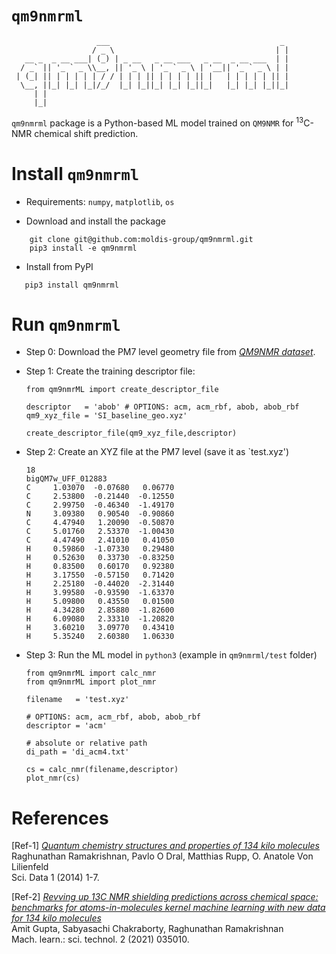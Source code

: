 # `qm9nmrml`

```
                   ___                                      _ 
                  / _ \                                    | |
   __ _  _ __ ___| (_) | _ __   _ __ ___   _ __  _ __ ___  | |
  / _` || '_ ` _ \\__, || '_ \ | '_ ` _ \ | '__|| '_ ` _ \ | |
 | (_| || | | | | | / / | | | || | | | | || |   | | | | | || |
  \__, ||_| |_| |_|/_/  |_| |_||_| |_| |_||_|   |_| |_| |_||_|
     | |                                                      
     |_|                                                      
```

`qm9nmrml` package is a Python-based ML model trained on `QM9NMR` for <sup>13</sup>C-NMR chemical shift prediction. 

<!-- # Details of target-level 1s core-electron binding energies
- Models were trained on 130831 small organic molecules from the [bigQM7ω dataset](https://moldis-group.github.io/bigQM7w/) (Ref-2).
- Target property (1s core-electron binding energies) was calculated using the meta-GGA-DFT method strongly constrained and appropriately normed (`SCAN`) with a large, `Tight-full` numeric atom-centered orbital (NAO) basis set implemented in [FHI-aims](https://fhi-aims.org/).
- These calculations were performed using ωB97XD/def2TZVP geometries presented in the bigQM7ω dataset.
- For delta learning, the baseline energies were assigned based on Mulliken occupations. The data can be found in `Baseline_files`.
- Two example files (UFF-PBE : [ethane](https://github.com/moldis-group/cebeconf/blob/main/example_Mulliken_ethane_UFF_pbe_cc-pVDZ.txt) and [propane](https://github.com/moldis-group/cebeconf/blob/main/example_Mulliken_propane_UFF_pbe_cc-pVDZ.txt)) are also provided in home folder showing the output from Mulliken.out file from FHI-aims. -->

 <!-- # Details of training the ML models 
- To facilitate rapid application of the ML models, training was done using _baseline_ geometries of the bigQM7ω molecules determined with the universal force field (UFF). These geometries are also provided at [https://moldis-group.github.io/bigQM7w/](https://moldis-group.github.io/bigQM7w/)
- So, for new predictions, the ML models require geometries quickly determined with UFF.
- ML models were trained using the kernel-ridge-regression model using the atomic Coulomb matrix representation.
- For technical details, see Ref-1, and its Supporting Information.  -->

# Install `qm9nmrml` 

- Requirements: `numpy`, `matplotlib`, `os`

- Download and install the package
```
    git clone git@github.com:moldis-group/qm9nmrml.git
    pip3 install -e qm9nmrml
```
- Install from PyPI
```
   pip3 install qm9nmrml
```

# Run `qm9nmrml`

- Step 0: Download the PM7 level geometry file from [_QM9NMR dataset_](https://moldis-group.github.io/qm9nmr/).

- Step 1: Create the training descriptor file:

    ```
    from qm9nmrML import create_descriptor_file

    descriptor   = 'abob' # OPTIONS: acm, acm_rbf, abob, abob_rbf
    qm9_xyz_file = 'SI_baseline_geo.xyz' 

    create_descriptor_file(qm9_xyz_file,descriptor)
    ```

- Step 2: Create an XYZ file at the PM7 level (save it as `test.xyz')
    ```
    18
    bigQM7w_UFF_012883
    C     1.03070  -0.07680   0.06770  
    C     2.53800  -0.21440  -0.12550  
    C     2.99750  -0.46340  -1.49170  
    N     3.09380   0.90540  -0.90860  
    C     4.47940   1.20090  -0.50870  
    C     5.01760   2.53370  -1.00430  
    C     4.47490   2.41010   0.41050  
    H     0.59860  -1.07330   0.29480  
    H     0.52630   0.33730  -0.83250  
    H     0.83500   0.60170   0.92380  
    H     3.17550  -0.57150   0.71420  
    H     2.25180  -0.44020  -2.31440  
    H     3.99580  -0.93590  -1.63370  
    H     5.09800   0.43550   0.01500  
    H     4.34280   2.85880  -1.82600  
    H     6.09080   2.33310  -1.20820  
    H     3.60210   3.09770   0.43410  
    H     5.35240   2.60380   1.06330 
    ```

 - Step 3: Run the ML model in `python3` (example in `qm9nmrml/test` folder)

    ```
    from qm9nmrML import calc_nmr
    from qm9nmrML import plot_nmr

    filename   = 'test.xyz'

    # OPTIONS: acm, acm_rbf, abob, abob_rbf
    descriptor = 'acm' 

    # absolute or relative path  
    di_path = 'di_acm4.txt' 

    cs = calc_nmr(filename,descriptor)
    plot_nmr(cs)
    ```

<!-- - Running the code generates the following output
```
...
 +--------------+
 | User inputs: |
 +--------------+
 Reading coordinates from: test.xyz
 Predicting 1s CEBEs using direct ML with the ACM descriptor 

 +--------------+
 | Prediction:  |
 +--------------+
    1 C      1.03070000     -0.07680000      0.06770000     290.81 eV
    2 C      2.53800000     -0.21440000     -0.12550000     291.83 eV
    3 C      2.99750000     -0.46340000     -1.49170000     291.90 eV
...
``` -->

<!-- # How to calculate UFF-level geometry? 

Write down the [SMILES descriptor](https://en.wikipedia.org/wiki/Simplified_molecular-input_line-entry_system) of the molecule (example `c1ccccc1` for benzene) in a file. 

    echo 'c1ccccc1' > benzene.smi

Generate an initial geometry using [openbabel](http://openbabel.org/wiki/Main_Page). If you have obtained an initial geometry by other means, then you can skip the previous step.

    obabel -oxyz benzene.smi > benzene.xyz --gen3d

Relax tightly using UFF.

    obminimize -oxyz -sd -ff UFF -c 1e-8 benzene.xyz > benzene_UFF.xyz

:warning: We have used Open Babel 2.4.1 in our workflow.

:warning: We have tested the code to work with the following versions of Python and other modules. 
```
Python version: 3.8.20 
Numpy version: 1.21.6
PyTorch version: 2.4.1
SchNetPack version: 0.3
```  -->

# References
[Ref-1] [_Quantum chemistry structures and properties of 134 kilo molecules_](https://doi.org/10.1038/sdata.2014.22)
<br>Raghunathan Ramakrishnan, Pavlo O Dral, Matthias Rupp,  O. Anatole Von Lilienfeld
<br>Sci. Data 1 (2014) 1-7.

[Ref-2] [_Revving up 13C NMR shielding predictions across chemical space: benchmarks for atoms-in-molecules kernel machine learning with new data for 134 kilo molecules_](https://doi.org/10.1088/2632-2153/abe347)
<br>Amit Gupta, Sabyasachi Chakraborty, Raghunathan Ramakrishnan
<br>Mach. learn.: sci. technol. 2 (2021) 035010.    
